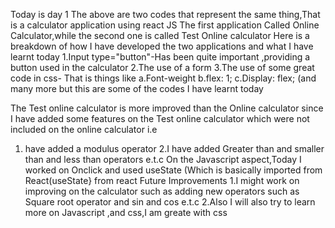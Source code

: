 Today is day 1
The above are two codes that represent the same thing,That is a calculator application using react JS
The first application Called  Online Calculator,while the second one is called Test Online calculator
Here is a breakdown of how I have developed the two applications and what I have learnt today
1.Input type="button"-Has been quite important ,providing a button used in the calculator
2.The use of a form
3.The use of some great code in css- That is things like
a.Font-weight
b.flex: 1;
c.Display: flex;
(and many more but this are some of the codes I have learnt today

The Test online calculator is more improved than the Online calculator since I have added some features on the Test online calculator which were not included on the online calculator
i.e
1. have added a modulus operator
2.I have added Greater than and smaller than and less than operators
e.t.c
On the Javascript aspect,Today I worked on 
Onclick and used useState (Which is basically imported from React(useState} from react
Future Improvements 
1.I might work on improving on the calculator such as adding new operators such as   Square root operator and sin and cos e.t.c
2.Also I will also try to learn more on Javascript ,and css,I am greate with css

